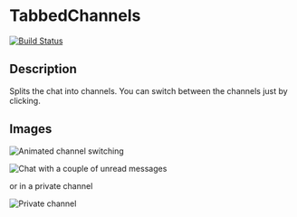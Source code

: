 # TabbedChannels

[![Build Status](https://travis-ci.org/games647/TabChannels.svg?branch=master)](https://travis-ci.org/games647/TabChannels)

## Description

Splits the chat into channels. You can switch between the channels just by clicking.

## Images

![Animated channel switching](http://i.imgur.com/jTbYVfB.gif)

![Chat with a couple of unread messages](http://i.imgur.com/z8dztAk.png)

or in a private channel

![Private channel](http://i.imgur.com/3Xoszh9.png)